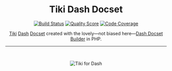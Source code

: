 <h1 align="center">Tiki Dash Docset</h1>

<p align="center">
    <a href="https://github.com/godbout/tiki-dash-docset/actions"><img src="https://img.shields.io/github/actions/workflow/status/godbout/tiki-dash-docset/main.yml?branch=master" alt="Build Status"></a>
    <a href="https://scrutinizer-ci.com/g/godbout/tiki-dash-docset"><img src="https://img.shields.io/scrutinizer/g/godbout/tiki-dash-docset.svg?style=flat-square" alt="Quality Score"></a>
    <a href="https://scrutinizer-ci.com/g/godbout/tiki-dash-docset"><img src="https://scrutinizer-ci.com/g/godbout/tiki-dash-docset/badges/coverage.png?b=master" alt="Code Coverage"></a>
</p>

<p align="center">
    <a href="http://tiki.org/">Tiki</a> <a href="https://kapeli.com/dash">Dash</a> <a href="https://kapeli.com/docsets">Docset</a> created with the lovely—not biased here—<a href="https://github.com/godbout/dash-docset-builder">Dash Docset Builder</a> in PHP.
</p>

___

<br>
<p align="center">
    <img src="https://github.com/godbout/tiki-dash-docset/blob/media/tiki-dash-docset.gif" alt="Tiki for Dash">
</p>
